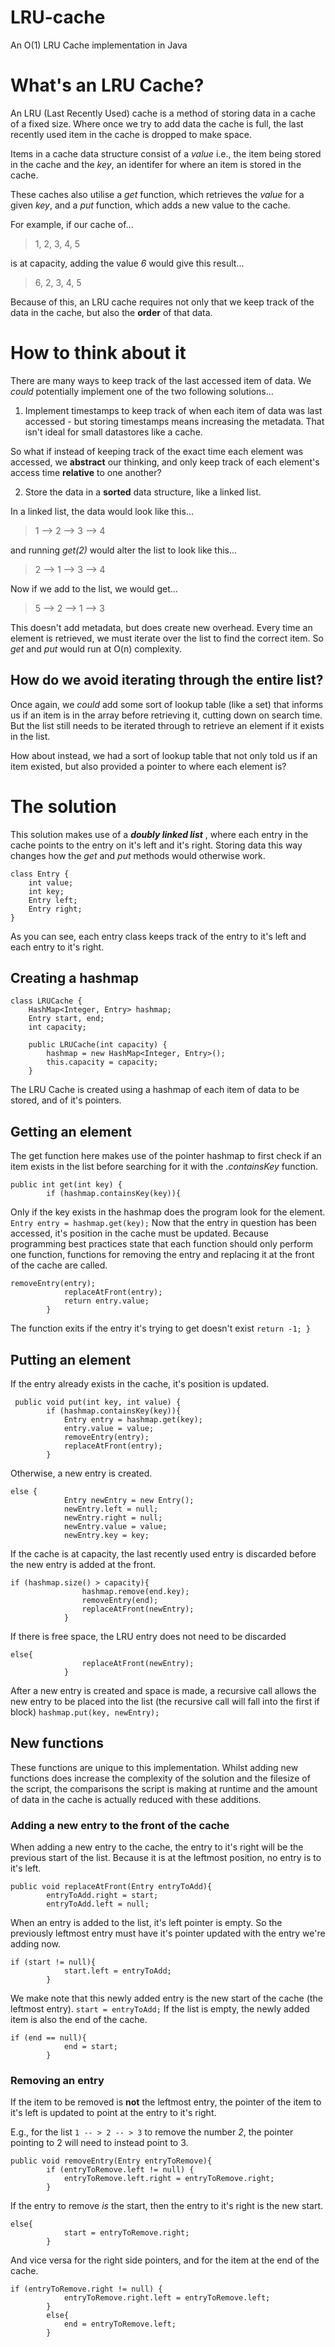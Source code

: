 # LRU-cache
An O(1) LRU Cache implementation in Java

# What's an LRU Cache?

An LRU (Last Recently Used) cache is a method of storing data in a cache of a fixed size. Where once we try to add data the cache is full, the last recently used item in the cache is dropped to make space.

Items in a cache data structure consist of a *value* i.e., the item being stored in the cache and the *key*, an identifer for where an item is stored in the cache.

These caches also utilise a *get* function, which retrieves the *value* for a given *key*, and a *put* function, which adds a new value to the cache.

For example, if our cache of...
>1, 2, 3, 4, 5

is at capacity, adding the value *6* would give this result...

>6, 2, 3, 4, 5

Because of this, an LRU cache requires not only that we keep track of the data in the cache, but also the **order** of that data.

# How to think about it

There are many ways to keep track of the last accessed item of data. We *could* potentially implement one of the two following solutions...
1. Implement timestamps to keep track of when each item of data was last accessed - but storing timestamps means increasing the metadata. That isn't ideal for small datastores like a cache.

So what if instead of keeping track of the exact time each element was accessed, we **abstract** our thinking, and only keep track of each element's access time **relative** to one another?

2. Store the data in a **sorted** data structure, like a linked list.

In a linked list, the data would look like this...
> 1 --> 2 --> 3 --> 4

and running *get(2)* would alter the list to look like this...

> 2 --> 1 --> 3 --> 4

Now if we add to the list, we would get...

> 5 --> 2 --> 1 --> 3

This doesn't add metadata, but does create new overhead. Every time an element is retrieved, we must iterate over the list to find the correct item. So *get* and *put* would run at O(n) complexity.

## How do we avoid iterating through the entire list?

Once again, we *could* add some sort of lookup table (like a set) that informs us if an item is in the array before retrieving it, cutting down on search time. But the list still needs to be iterated through to retrieve an element if it exists in the list.

How about instead, we had a sort of lookup table that not only told us if an item existed, but also provided a pointer to where each element is?

# The solution

This solution makes use of a ***doubly linked list*** , where each entry in the cache points to the entry on it's left and it's right. Storing data this way changes how the *get* and *put* methods would otherwise work.

```
class Entry {
    int value;
    int key;
    Entry left;
    Entry right;
}
```

As you can see, each entry class keeps track of the entry to it's left and each entry to it's right.

## Creating a hashmap
```
class LRUCache {
    HashMap<Integer, Entry> hashmap;
    Entry start, end;
    int capacity;

    public LRUCache(int capacity) {
        hashmap = new HashMap<Integer, Entry>();
        this.capacity = capacity;
    }
```
The LRU Cache is created using a hashmap of each item of data to be stored, and of it's pointers.

## Getting an element

The get function here makes use of the pointer hashmap to first check if an item exists in the list before searching for it with the *.containsKey* function.
```
public int get(int key) {
        if (hashmap.containsKey(key)){
```
Only if the key exists in the hashmap does the program look for the element.
`Entry entry = hashmap.get(key);`
Now that the entry in question has been accessed, it's position in the cache must be updated. Because programming best practices state that each function should only perform one function, functions for removing the entry and replacing it at the front of the cache are called.
```
removeEntry(entry);
            replaceAtFront(entry);
            return entry.value;
        }
```
The function exits if the entry it's trying to get doesn't exist
`return -1; }`

## Putting an element

If the entry already exists in the cache, it's position is updated.
```
 public void put(int key, int value) {
        if (hashmap.containsKey(key)){
            Entry entry = hashmap.get(key);
            entry.value = value;
            removeEntry(entry);
            replaceAtFront(entry);
        }
```
Otherwise, a new entry is created.
```
else {
            Entry newEntry = new Entry();
            newEntry.left = null;
            newEntry.right = null;
            newEntry.value = value;
            newEntry.key = key;
```
If the cache is at capacity, the last recently used entry is discarded before the new entry is added at the front.
```
if (hashmap.size() > capacity){
                hashmap.remove(end.key);
                removeEntry(end);
                replaceAtFront(newEntry);
            }
```
If there is free space, the LRU entry does not need to be discarded
```
else{
                replaceAtFront(newEntry);
            }
```
After a new entry is created and space is made, a recursive call allows the new entry to be placed into the list (the recursive call will fall into the first if block)
`hashmap.put(key, newEntry);`

## New functions

These functions are unique to this implementation. Whilst adding new functions does increase the complexity of the solution and the filesize of the script, the comparisons the script is making at runtime and the amount of data in the cache is actually reduced with these additions.

### Adding a new entry to the front of the cache

When adding a new entry to the cache, the entry to it's right will be the previous start of the list. Because it is at the leftmost position, no entry is to it's left.
```
public void replaceAtFront(Entry entryToAdd){
        entryToAdd.right = start;
        entryToAdd.left = null;
```
When an entry is added to the list, it's left pointer is empty. So the previously leftmost entry must have it's pointer updated with the entry we're adding now.
```
if (start != null){
            start.left = entryToAdd;
        }
```
We make note that this newly added entry is the new start of the cache (the leftmost entry).
`start = entryToAdd;`
If the list is empty, the newly added item is also the end of the cache.
```
if (end == null){
            end = start;
        }
```

### Removing an entry

If the item to be removed is **not** the leftmost entry, the pointer of the item to it's left is updated to point at the entry to it's right.

E.g., for the list ` 1 -- > 2 -- > 3 ` to remove the number *2*, the pointer pointing to 2 will need to instead point to 3.
```
public void removeEntry(Entry entryToRemove){
        if (entryToRemove.left != null) {
            entryToRemove.left.right = entryToRemove.right;
        }
```
If the entry to remove *is* the start, then the entry to it's right is the new start.
```
else{
            start = entryToRemove.right;
        }
```
And vice versa for the right side pointers, and for the item at the end of the cache.
```
if (entryToRemove.right != null) {
            entryToRemove.right.left = entryToRemove.left;
        }
        else{
            end = entryToRemove.left;
        }
```
